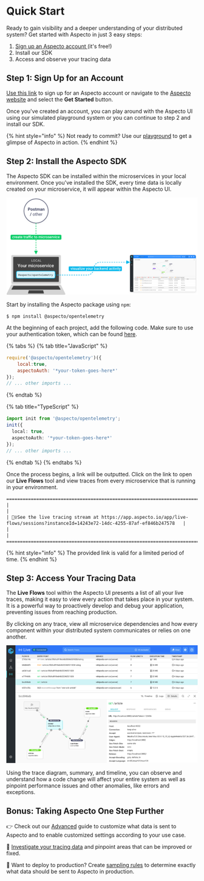 # Quick Start

Ready to gain visibility and a deeper understanding of your distributed system? Get started with Aspecto in just 3 easy steps:

1. [Sign up an Aspecto account ](https://app.aspecto.io/user/login)\(it's free!\)
2. Install our SDK
3. Access and observe your tracing data 

## Step 1: Sign Up for an Account 

[Use this link](https://app.aspecto.io/user/login) to sign up for an Aspecto account or navigate to the [Aspecto website](https://www.aspecto.io/) and select the **Get Started** button. 

Once you've created an account, you can play around with the Aspecto UI using our simulated playground system or you can continue to step 2 and install our SDK. 

{% hint style="info" %}
Not ready to commit? Use our [playground](https://app.aspecto.io/play/live-flows) to get a glimpse of Aspecto in action. 
{% endhint %}

## Step 2: Install the Aspecto SDK 

The Aspecto SDK can be installed within the microservices in your local environment. Once you've installed the SDK, every time data is locally created on your microservice, it will appear within the Aspecto UI.

![](../.gitbook/assets/image%20%2815%29.png)

Start by installing the Aspecto package using `npm`: 

```text
$ npm install @aspecto/opentelemetry
```

At the beginning of each project, add the following code. Make sure to use your authentication token, which can be found [here](https://app.aspecto.io/app/integration/api-key). 

{% tabs %}
{% tab title="JavaScript" %}
```javascript
require('@aspecto/opentelemetry')({
    local:true,
    aspectoAuth: '*your-token-goes-here*'
});
// ... other imports ...
```
{% endtab %}

{% tab title="TypeScript" %}
```typescript
import init from '@aspecto/opentelemetry';
init({
  local: true,
  aspectoAuth: '*your-token-goes-here*'
});
// ... other imports ...
```
{% endtab %}
{% endtabs %}

Once the process begins, a link will be outputted. Click on the link to open our **Live Flows** tool and view traces from every microservice that is running in your environment. 

```text
=====================================================================================================================================
|                                                                                                                                   |
| 🕵️‍♀️See the live tracing stream at https://app.aspecto.io/app/live-flows/sessions?instanceId=14243e72-14dc-4255-87af-ef846b247578   |
|                                                                                                                                   |
=====================================================================================================================================
```

{% hint style="info" %}
The provided link is valid for a limited period of time.
{% endhint %}

## Step 3: Access Your Tracing Data 

The **Live Flows** tool within the Aspecto UI presents a list of all your live traces, making it easy to view every action that takes place in your system. It is a powerful way to proactively develop and debug your application, preventing issues from reaching production.

By clicking on any trace, view all microservice dependencies and how every component within your distributed system communicates or relies on one another. 

![](../.gitbook/assets/image%20%2813%29.png)

Using the trace diagram, summary, and timeline, you can observe and understand how a code change will affect your entire system as well as pinpoint performance issues and other anomalies, like errors and exceptions. 

## Bonus: Taking Aspecto One Step Further 

👉  Check out our [Advanced](https://docs.aspecto.io/v1/getting-started/install/advanced) guide to customize what data is sent to Aspecto and to enable customized settings according to your use case. 

🔎 [Investigate your tracing data](https://app.gitbook.com/@aspecto/s/v1/~/drafts/-Mh8W41dJNYI10DR8WQN/observability-debugging/untitled) and pinpoint areas that can be improved or fixed. 

🚀 Want to deploy to production? Create [sampling rules](https://docs.aspecto.io/v1/settings/sampling-rules) to determine exactly what data should be sent to Aspecto in production.   




